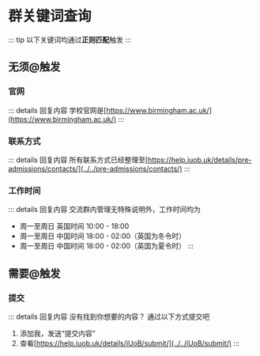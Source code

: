 # 群关键词查询

::: tip
以下关键词均通过**正则匹配**触发
:::


## 无须@触发

### 官网

::: details 回复内容
学校官网是[https://www.birmingham.ac.uk/](https://www.birmingham.ac.uk/)
:::

### 联系方式

::: details 回复内容
所有联系方式已经整理至[https://help.iuob.uk/details/pre-admissions/contacts/](../../pre-admissions/contacts/)
:::

### 工作时间

::: details 回复内容
交流群内管理无特殊说明外，工作时间均为

- 周一至周日 英国时间 10:00 - 18:00
- 周一至周日 中国时间 18:00 - 02:00（英国为冬令时）
- 周一至周日 中国时间 18:00 - 02:00（英国为夏令时）
:::


## 需要@触发

### 提交

::: details 回复内容
没有找到你想要的内容？
通过以下方式提交吧
1. 添加我，发送“提交内容”
2. 查看[https://help.iuob.uk/details/iUoB/submit/](../../iUoB/submit/)
:::